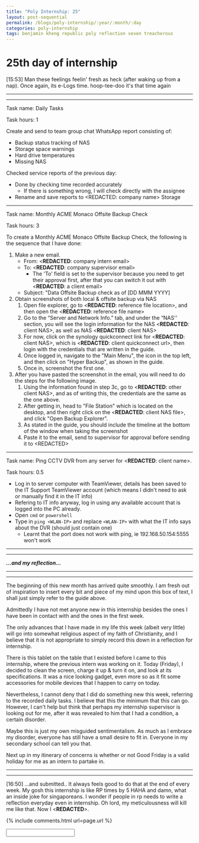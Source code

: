 ```yaml
---
title: "Poly Internship: 25"
layout: post-sequential
permalink: /blogs/poly-internship/:year/:month/:day
categories: poly-internship
tags: benjamin kheng republic poly reflection seven treacherous
---
```

# 25th day of internship

<span class="timestamp">[15:53]</span> Man these feelings feelin' fresh as heck (after waking up from a nap). Once again, its e-Logs time. hoop-tee-doo it's that time again

---
---

Task name: Daily Tasks

Task hours: 1

Create and send to team group chat WhatsApp report consisting of:
 - Backup status tracking of NAS
 - Storage space warnings
 - Hard drive temperatures
 - Missing NAS

Checked service reports of the previous day:
 - Done by checking time recorded accurately
    - If there is something wrong, I will check directly with the assignee
 - Rename and save reports to <span class="disable-selection" ondblclick="this.innerHTML='Infospace'"><REDACTED: company name></span> Storage

---

Task name: Monthly ACME Monaco Offsite Backup Check

Task hours: 3

To create a Monthly ACME Monaco Offsite Backup Check, the following is the sequence that I have done:

1. Make a new email.
    * From: <span class="disable-selection" ondblclick="this.innerHTML='ia@infospace.com.sg'">&lt;<b>REDACTED</b>: company intern email&gt;</span>
    * To: <span class="disable-selection" ondblclick="this.innerHTML='alan@infospace.com.sg'">&lt;<b>REDACTED</b>: company supervisor email&gt;</span>
        * The 'To' field is set to the supervisor because you need to get their approval first, after that you can switch it out with <span class="disable-selection" ondblclick="this.innerHTML='shirley.lee@acmemonaco.com'">&lt;<b>REDACTED</b>: a client email&gt;</span>
    * Subject: "Data Offsite Backup check as of [DD MMM YYYY]
1. Obtain screenshots of both local & offsite backup via NAS
    1. Open file explorer, go to <span class="disable-selection" ondblclick="this.innerHTML='C:\\Users\\User\\Dropbox\\InfoSpace Common\\clients\\ACME Monaco'">&lt;<b>REDACTED</b>: reference file location&gt;</span>, and then open the <span class="disable-selection" ondblclick="this.innerHTML='ACME Monaco IT info.xlsx'">&lt;<b>REDACTED</b>: reference file name&gt;</span>
    1. Go to the “Server and Network Info.” tab, and under the “NAS'' section, you will see the login information for the NAS <span class="disable-selection" ondblclick="this.innerHTML='AMANAS'">&lt;<b>REDACTED</b>: client NAS&gt;</span>, as well as NAS <span class="disable-selection" ondblclick="this.innerHTML='AMANAOFFSITE'">&lt;<b>REDACTED</b>: client NAS&gt;</span>
    1. For now, click on the synology quickconnect link for <span class="disable-selection" ondblclick="this.innerHTML='AMANAS'">&lt;<b>REDACTED</b>: client NAS&gt;</span>, which is <span class="disable-selection" ondblclick="this.innerHTML='https://quickconnect.to/acmemonaco'">&lt;<b>REDACTED</b>: client quickconnect url&gt;</span>, then login with the credentials that are written in the guide.
    1. Once logged in, navigate to the "Main Menu", the icon in the top left, and then click on "Hyper Backup", as shown in the guide.
    1. Once in, screenshot the first one. 
1. After you have pasted the screenshot in the email, you will need to do the steps for the following image.
    1. Using the information found in step 3c, go to <span class="disable-selection" ondblclick="this.innerHTML='https://quickconnect.to/acmemonacooffsite'">&lt;<b>REDACTED</b>: other client NAS&gt;</span>, and as of writing this, the credentials are the same as the one above.
    1. After getting in, head to "File Station" which is located on the desktop, and then right click on the <span class="disable-selection" ondblclick="this.innerHTML='AMANAS_1.hbk'">&lt;<b>REDACTED</b>: client NAS file&gt;</span>, and click "Open Backup Explorer".
    1. As stated in the guide, you should include the timeline at the bottom of the window when taking the screenshot
    1. Paste it to the email, send to supervisor for approval before sending it to <span class="disable-selection" ondblclick="this.innerHTML='Shirley'">&lt;REDACTED&gt;</span>

---

Task name: Ping CCTV DVR from any server for <span class="disable-selection" ondblclick="this.innerHTML='Top Plasterceil Pte Ltd'">&lt;<b>REDACTED</b>: client name&gt;</span>.

Task hours: 0.5

* Log in to server computer with TeamViewer, details has been saved to the IT Support TeamViewer account (which means I didn't need to ask or manually find it in the IT info)
* Refering to IT info anyway, log in using any available account that is logged into the PC already.
* Open `cmd` or `powershell`
* Type in `ping <WLAN-IP>` and replace `<WLAN-IP>` with what the IT info says about the DVR (should just contain one)
    * Learnt that the port does not work with ping, ie 192.168.50.154:5555 won't work

---
---

_**...and my reflection...**_

---
---

The beginning of this new month has arrived quite smoothly. I am fresh out of inspiration to insert every bit and piece of my mind upon this box of text, I shall just simply refer to the guide above.

Admittedly I have not met anyone new in this internship besides the ones I have been in contact with and the ones in the first week. 

The only advances that I have made in my life this week (albeit very little) will go into somewhat religious aspect of my faith of Christianity, and I believe that it is not appropriate to simply record this down in a reflection for internship. 

There is this tablet on the table that I existed before I came to this internship, where the previous intern was working on it. Today (Friday), I decided to clean the screen, charge it up & turn it on, and look at its specifications. It was a nice looking gadget, even more so as it fit some accessories for mobile devices that I happen to carry on today.

Nevertheless, I cannot deny that I did do something new this week, referring to the recorded daily tasks. I believe that this the minimum that this can go. However, I can't help but think that perhaps my internship supervisor is looking out for me, after it was revealed to him that I had a condition, a certain disorder.

Maybe this is just my own misguided sentimentalism. As much as I embrace my disorder, everyone has still have a small desire to fit in. Everyone in my secondary school can tell you that. 

Next up in my itinerary of concerns is whether or not Good Friday is a valid holiday for me as an intern to partake in.

---
---

<span class="timestamp">[16:50]</span> ...and submitted.. It always feels good to do that at the end of every week. My gosh this internship is like RP times by 5 HAHA and damn, what an inside joke for singaporeans. I wonder if people in rp needs to write a reflection everyday even in internship. Oh lord, my meticulousness will kill me like that. Now I <span class="disable-selection" ondblclick="this.innerHTML='can finally buy that nice chicken cheese bread'">&lt;<b>REDACTED</b>&gt;</span>.

{% include comments.html url=page.url %}

<input id="password-input" type="password" class="text-secret" onkeyup="unlock()" autocomplete="off">

<span class="disable-selection" id="truth" style="display:none;">Once again, prayer meeting back at HCC! Promenade to HCC is pretty close, ngl. Still though, Good Friday is next week, so God help me and the cast & crew. It is already here! ohohohoho<br><br>Now on more solemn news, I have this friend. I really care for them a lot, and they have been in and out of this state of missingness and depression, and then coming back to us as if nothing happened. Unlike my care, I had zero clue what was happening to them. I dare not provide more details upon this post but it is up to those who are accountable with them to keep on praying for them. Our leader revealed that, perhaps, their behaviour is linked to something about accountability, which somwhat relates to the next subject.<br><br> Something else that I decided to partake in is that me and a good friend (different one) made a purity pact yesterday night, and so far, I am quite successful, even though throughout the hours here on my own, my own mind has been trying cut down my resolve. Today was quite tormenting, especially since the last 2 days I have been alone in this office.<br><br>With everything, though, my God still stands. Every day at 9am, I get to spend some time making a prayer for the day, and no doubt that is what kept both my sanity and purity intact. This is going to be a treacherous journey, as mentioned in 2 Thessalonians 2: 9-12, but there will be hope.<br><br><span class="disable-selection" ondblclick="this.innerHTML='there will be hope, jeanette. do not let your feelings overtake you'">there will be hope</span></span>

